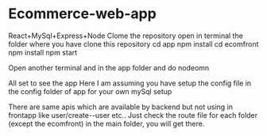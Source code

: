 # Ecommerce-web-app
React+MySql+Express+Node
Clome the repository open in terminal the folder where you have clone this repository
cd app
npm install
cd ecomfront
npm install
npm start

Open another terminal and in the app folder and do
nodeomn

All set to see the app
Here I am assuming you have setup the config file in the config folder of app for your own mySql setup

There are same apis which are available by backend but not using in frontapp
like user/create--user etc..
Just check the route file for each folder (except the ecomfront) in the main folder, you will get there.
